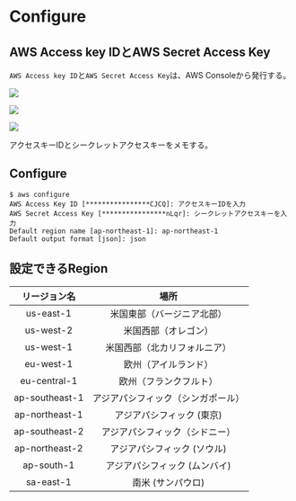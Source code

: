 # Configure

## AWS Access key IDとAWS Secret Access Key

```AWS Access key ID```と```AWS Secret Access Key```は、AWS Consoleから発行する。

![](/img/config/config001.png)

![](/img/config/config002.png)

![](/img/config/config003.png)

アクセスキーIDとシークレットアクセスキーをメモする。

## Configure

```
$ aws configure
AWS Access Key ID [****************CJCQ]: アクセスキーIDを入力
AWS Secret Access Key [****************nLqr]: シークレットアクセスキーを入力
Default region name [ap-northeast-1]: ap-northeast-1
Default output format [json]: json
```
## 設定できるRegion

|リージョン名|場所|
|:-:|:-:|
| us-east-1 | 米国東部（バージニア北部） |
| us-west-2 | 米国西部（オレゴン） |
| us-west-1 | 米国西部（北カリフォルニア） |
| eu-west-1 | 欧州（アイルランド） |
| eu-central-1 | 欧州（フランクフルト） |
| ap-southeast-1 | アジアパシフィック（シンガポール） |
| ap-northeast-1 | アジアパシフィック (東京) |
| ap-southeast-2 | アジアパシフィック（シドニー） |
| ap-northeast-2 | アジアパシフィック (ソウル) |
| ap-south-1 | アジアパシフィック (ムンバイ) |
| sa-east-1 | 南米 (サンパウロ) |